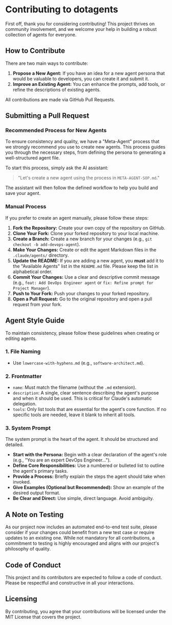 # Contributing to dotagents

First off, thank you for considering contributing! This project thrives on community involvement, and we welcome your help in building a robust collection of agents for everyone.

## How to Contribute

There are two main ways to contribute:

1.  **Propose a New Agent:** If you have an idea for a new agent persona that would be valuable to developers, you can create it and submit it.
2.  **Improve an Existing Agent:** You can enhance the prompts, add tools, or refine the descriptions of existing agents.

All contributions are made via GitHub Pull Requests.

## Submitting a Pull Request

### Recommended Process for New Agents

To ensure consistency and quality, we have a "Meta-Agent" process that we strongly recommend you use to create new agents. This process guides you through the necessary steps, from defining the persona to generating a well-structured agent file.

To start this process, simply ask the AI assistant:

> "Let's create a new agent using the process in `META-AGENT-SOP.md`."

The assistant will then follow the defined workflow to help you build and save your agent.

### Manual Process

If you prefer to create an agent manually, please follow these steps:

1.  **Fork the Repository:** Create your own copy of the repository on GitHub.
2.  **Clone Your Fork:** Clone your forked repository to your local machine.
3.  **Create a Branch:** Create a new branch for your changes (e.g., `git checkout -b add-devops-agent`).
4.  **Make Your Changes:** Create or edit the agent Markdown files in the `.claude/agents/` directory.
5.  **Update the README:** If you are adding a new agent, you **must** add it to the "Available Agents" list in the `README.md` file. Please keep the list in alphabetical order.
6.  **Commit Your Changes:** Use a clear and descriptive commit message (e.g., `feat: Add DevOps Engineer agent` or `fix: Refine prompt for Project Manager`).
7.  **Push to Your Fork:** Push your changes to your forked repository.
8.  **Open a Pull Request:** Go to the original repository and open a pull request from your fork.

## Agent Style Guide

To maintain consistency, please follow these guidelines when creating or editing agents.

### 1. File Naming

-   Use `lowercase-with-hyphens.md` (e.g., `software-architect.md`).

### 2. Frontmatter

-   `name`: Must match the filename (without the `.md` extension).
-   `description`: A single, clear sentence describing the agent's purpose and when it should be used. This is critical for Claude's automatic delegation.
-   `tools`: Only list tools that are essential for the agent's core function. If no specific tools are needed, leave it blank to inherit all tools.

### 3. System Prompt

The system prompt is the heart of the agent. It should be structured and detailed.

-   **Start with the Persona:** Begin with a clear declaration of the agent's role (e.g., "You are an expert DevOps Engineer...").
-   **Define Core Responsibilities:** Use a numbered or bulleted list to outline the agent's primary tasks.
-   **Provide a Process:** Briefly explain the steps the agent should take when invoked.
-   **Give Examples (Optional but Recommended):** Show an example of the desired output format.
-   **Be Clear and Direct:** Use simple, direct language. Avoid ambiguity.

## A Note on Testing

As our project now includes an automated end-to-end test suite, please consider if your changes could benefit from a new test case or require updates to an existing one. While not mandatory for all contributions, a commitment to testing is highly encouraged and aligns with our project's philosophy of quality.

## Code of Conduct

This project and its contributors are expected to follow a code of conduct. Please be respectful and constructive in all your interactions.

## Licensing

By contributing, you agree that your contributions will be licensed under the MIT License that covers the project.
